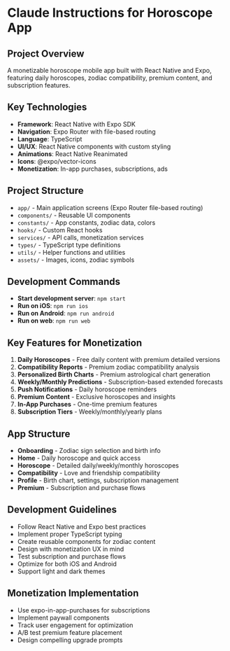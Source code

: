 # Claude Instructions for Horoscope App

## Project Overview
A monetizable horoscope mobile app built with React Native and Expo, featuring daily horoscopes, zodiac compatibility, premium content, and subscription features.

## Key Technologies
- **Framework**: React Native with Expo SDK
- **Navigation**: Expo Router with file-based routing
- **Language**: TypeScript
- **UI/UX**: React Native components with custom styling
- **Animations**: React Native Reanimated
- **Icons**: @expo/vector-icons
- **Monetization**: In-app purchases, subscriptions, ads

## Project Structure
- `app/` - Main application screens (Expo Router file-based routing)
- `components/` - Reusable UI components
- `constants/` - App constants, zodiac data, colors
- `hooks/` - Custom React hooks
- `services/` - API calls, monetization services
- `types/` - TypeScript type definitions
- `utils/` - Helper functions and utilities
- `assets/` - Images, icons, zodiac symbols

## Development Commands
- **Start development server**: `npm start`
- **Run on iOS**: `npm run ios`
- **Run on Android**: `npm run android`
- **Run on web**: `npm run web`

## Key Features for Monetization
1. **Daily Horoscopes** - Free daily content with premium detailed versions
2. **Compatibility Reports** - Premium zodiac compatibility analysis
3. **Personalized Birth Charts** - Premium astrological chart generation
4. **Weekly/Monthly Predictions** - Subscription-based extended forecasts
5. **Push Notifications** - Daily horoscope reminders
6. **Premium Content** - Exclusive horoscopes and insights
7. **In-App Purchases** - One-time premium features
8. **Subscription Tiers** - Weekly/monthly/yearly plans

## App Structure
- **Onboarding** - Zodiac sign selection and birth info
- **Home** - Daily horoscope and quick access
- **Horoscope** - Detailed daily/weekly/monthly horoscopes
- **Compatibility** - Love and friendship compatibility
- **Profile** - Birth chart, settings, subscription management
- **Premium** - Subscription and purchase flows

## Development Guidelines
- Follow React Native and Expo best practices
- Implement proper TypeScript typing
- Create reusable components for zodiac content
- Design with monetization UX in mind
- Test subscription and purchase flows
- Optimize for both iOS and Android
- Support light and dark themes

## Monetization Implementation
- Use expo-in-app-purchases for subscriptions
- Implement paywall components
- Track user engagement for optimization
- A/B test premium feature placement
- Design compelling upgrade prompts